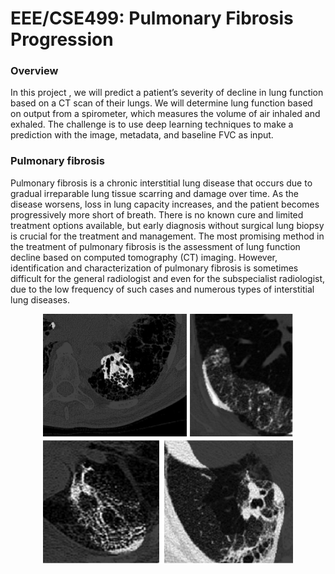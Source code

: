 # EEE/CSE499: Pulmonary Fibrosis Progression

### Overview

In this project , we will predict a patient’s severity of decline in lung function based on a CT scan of their lungs. We will determine lung function based on output from a spirometer, which measures the volume of air inhaled and exhaled. The challenge is to use deep learning techniques to make a prediction with the image, metadata, and baseline FVC as input.

### Pulmonary fibrosis
Pulmonary fibrosis is a chronic interstitial lung disease that occurs due to gradual irreparable lung tissue scarring and damage over time. As the disease worsens, loss in lung capacity increases, and the patient becomes progressively more short of breath. There is no known cure and limited treatment options available, but early diagnosis without surgical lung biopsy is crucial for the treatment and management. The most promising method in the treatment of pulmonary fibrosis is the assessment of lung function decline based on computed tomography (CT) imaging. However, identification and characterization of pulmonary fibrosis is sometimes difficult for the general radiologist and even for the subspecialist radiologist, due to the low frequency of such cases and numerous types of interstitial lung diseases.

<p align="center">
  <img width="400" height="400" src="https://github.com/shazzad-hasan/EEE-CSE499/blob/master/explainability.png" />
</p>
